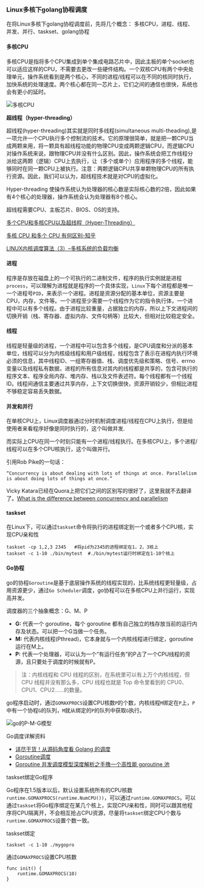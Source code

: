 ### Linux多核下golang协程调度

在将Linux多核下golang协程调度前，先将几个概念： 多核CPU，进程、线程、并发、并行、taskset、golang协程

#### 多核CPU

多核CPU是指将多个CPU集成到单个集成电路芯片中，因此主板的单个socket也可以适应这样的CPU，不需要去更改一些硬件结构。一个双核CPU有两个中央处理单元，操作系统看到是两个核心，不同的进程/线程可以在不同的核同时执行，加快系统的处理速度。两个核心都在同一芯片上，它们之间的通信也很快，系统也会有更小的延时。

![多核CPU](https://github.com/lizj3624/mynote/blob/master/Linux%E7%9A%84%E5%A4%9A%E6%A0%B8%E4%B8%8BGo%E5%8D%8F%E7%A8%8B%E8%B0%83%E5%BA%A6/pictures/%E5%A4%9A%E6%A0%B8CPU.png)

**超线程（hyper-threading）**

超线程(hyper-threading)其实就是同时多线程(simultaneous multi-theading),是一项允许一个CPU执行多个控制流的技术。它的原理很简单，就是把一颗CPU当成两颗来用，将一颗具有超线程功能的物理CPU变成两颗逻辑CPU，而逻辑CPU对操作系统来说，跟物理CPU并没有什么区别。因此，操作系统会把工作线程分派给这两颗（逻辑）CPU上去执行，让（多个或单个）应用程序的多个线程，能够同时在同一颗CPU上被执行。注意：两颗逻辑CPU共享单颗物理CPU的所有执行资源。因此，我们可以认为，超线程技术就是对CPU的虚拟化。

Hyper-threading 使操作系统认为处理器的核心数是实际核心数的2倍，因此如果有4个核心的处理器，操作系统会认为处理器有8个核心。

超线程需要CPU、主板芯片、BIOS、OS的支持。



[多个CPU和多核CPU以及超线程（Hyper-Threading）](https://www.cnblogs.com/jokerjason/p/8926905.html)

[多核 CPU 和多个 CPU 有何区别-知乎](https://www.zhihu.com/question/20998226)

[LINUX内核调度算法（3）–多核系统的负载均衡](http://www.taohui.pub/2015/01/27/linux内核调度算法（3）-多核系统的负载均衡/)

#### 进程

程序是存放在磁盘上的一个可执行的二进制文件，程序的执行实例就是进程`process`，可以理解为进程就是程序的一个具体实现，`Linux`下每个进程都是唯一一个进程号`PID`，来表示一个进程。进程是资源分配的基本单位，资源主要是CPU，内存，文件等。一个进程至少需要一个线程作为它的指令执行体，一个进程中可以有多个线程。由于进程比较重量，占据独立的内存，所以上下文进程间的切换开销（栈、寄存器、虚拟内存、文件句柄等）比较大，但相对比较稳定安全。

#### 线程

线程是轻量级的进程，一个进程中可以包含多个线程，是CPU调度和分派的基本单位，线程可以分为内核级线程和用户级线程，线程包含了表示在进程内执行环境必须的信息，其中线程ID、一组寄存器值、栈、调度优先级和策略、信号、errno变量以及线程私有数据，进程的所有信息对其内的线程都是共享的，包含可执行的程序文本、程序全局内存、堆内存、栈以及文件表述符。每个线程都有一个线程ID。线程间通信主要通过共享内存，上下文切换很快，资源开销较少，但相比进程不够稳定容易丢失数据。

#### 并发和并行

在单核CPU上，Linux调度器通过分时机制调度进程/线程在CPU上执行，但是给使用者来看程序好像是同时执行的，这个叫做并发.

而实际上CPU在同一个时刻只能有一个进程/线程执行。在多核CPU上，多个进程/线程可以在多个CPU核执行，这个叫做并行。

引用Rob Pike的一句话：

```·shell
“Concurrency is about dealing with lots of things at once. Parallelism is about doing lots of things at once.”
```

Vicky Katara已经在Quora上把它们之间的区别写的很好了，这里我就不去翻译了。[What is the difference between concurrency and parallelism](https://www.quora.com/What-is-the-difference-between-concurrency-and-parallelism/answer/Vicky-Katara?srid=IayD)

#### taskset

在Linux下，可以通过`taskset`命令将执行的进程绑定到一个或者多个CPU核，实现CPU亲和性

```shell
taskset -cp 1,2,3 2345   #将pid为2345的进程绑定在1，2，3核上
taskset -c 1-10 ./bin/mytest  #./bin/mytest运行时绑定在1-10个核上
```

#### Go协程

go的协程`Goroutine`是基于底层操作系统的线程实现的，比系统线程更轻量级，占用资源更少，通过`Go Scheduler`调度，go协程可以在多核CPU上并行运行，实现高并发。

调度器的三个抽象概念：G、M、P

- **G:** 代表一个 goroutine，每个 goroutine 都有自己独立的栈存放当前的运行内存及状态。可以把一个G当做一个任务。
- **M:** 代表内核线程(Pthread)，它本身就与一个内核线程进行绑定，goroutine 运行在M上。
- **P:** 代表一个处理器，可以认为一个“有运行任务”的P占了一个CPU线程的资源，且只要处于调度的时候就有P。

> 注：内核线程和 CPU 线程的区别，在系统里可以有上万个内核线程，但 CPU 线程并没有那么多，CPU 线程也就是 Top 命令里看到的 CPU0、CPU1、CPU2......的数量。

go程序启动时，通过`GOMAXPROCS`设置CPU核数`P`的个数，内核线程`M`绑定在`P`上，`P`中有一个协程`G`的队列，`M`就从绑定的`P`的队列中获取`G`执行。

![go的P-M-G模型](https://github.com/lizj3624/mynote/blob/master/Linux%E7%9A%84%E5%A4%9A%E6%A0%B8%E4%B8%8BGo%E5%8D%8F%E7%A8%8B%E8%B0%83%E5%BA%A6/pictures/P-M-G%E6%A8%A1%E5%9E%8B.jpg)

Go调度详解资料

* [详尽干货！从源码角度看 Golang 的调度](https://mp.weixin.qq.com/s/laxAshXPQvzRhFg3RtZJOw)
* [Goroutine调度](https://draveness.me/golang/docs/part3-runtime/ch06-concurrency/golang-goroutine/)
* [Goroutine 并发调度模型深度解析之手撸一个高性能 goroutine 池](https://taohuawu.club/high-performance-implementation-of-goroutine-pool)

taskset绑定Go程序

Go程序在1.5版本以后，默认设置系统所有的CPU核数`runtime.GOMAXPROCS(runtime.NumCPU())`，可以通过`runtime.GOMAXPROCS`，可以通过`taskset`将Go程序绑定在某几个核上，实现CPU亲和性，同时可以跟其他程序将CPU隔离开，不会相互抢占CPU资源，尽量将`taskset`绑定CPU个数与`runtime.GOMAXPROCS`设置个数一致。

taskset绑定

```shell
taskset -c 1-10 ./mygopro
```

通过`GOMAXPROCS`设置CPU核数

```shell
func init() {
    runtime.GOMAXPROCS(10)
}
```



